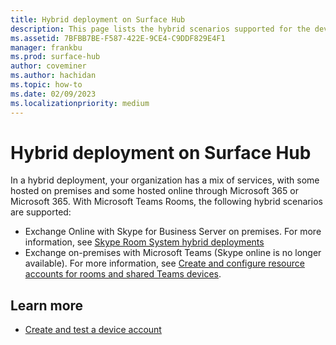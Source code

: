 ```yaml
---
title: Hybrid deployment on Surface Hub
description: This page lists the hybrid scenarios supported for the device account on Surface Hub.
ms.assetid: 7BFBB7BE-F587-422E-9CE4-C9DDF829E4F1
manager: frankbu
ms.prod: surface-hub
author: coveminer
ms.author: hachidan
ms.topic: how-to
ms.date: 02/09/2023
ms.localizationpriority: medium
---
```


# Hybrid deployment on Surface Hub

In a hybrid deployment, your organization has a mix of services, with some hosted on premises and some hosted online through Microsoft 365 or Microsoft 365. With Microsoft Teams Rooms, the following hybrid scenarios are supported:

- Exchange Online with Skype for Business Server on premises. For more information, see [Skype Room System hybrid deployments](/skypeforbusiness/deploy/deploy-clients/hybrid-deployments)
- Exchange on-premises with Microsoft Teams (Skype online is no longer available). For more information, see [Create and configure resource accounts for rooms and shared Teams devices](/microsoftteams/rooms/with-office-365?tabs=exchange-server%2Cazure-active-directory2-password).

## Learn more

- [Create and test a device account](create-and-test-a-device-account-surface-hub.md)
